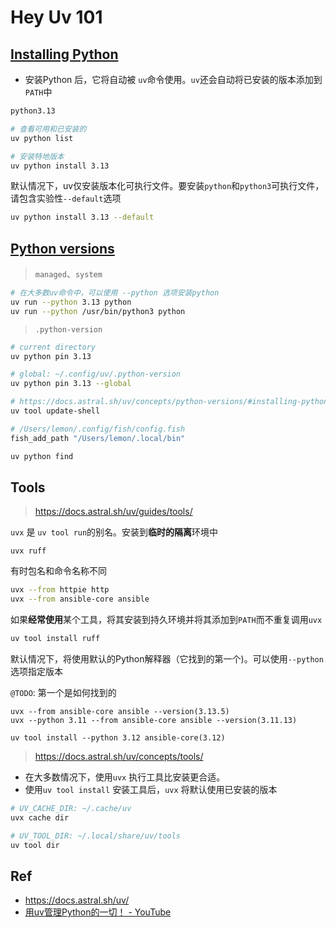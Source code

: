 

# Hey Uv 101




## [Installing Python](https://docs.astral.sh/uv/guides/install-python/) 


* 安装Python 后，它将自动被 `uv`命令使用。`uv`还会自动将已安装的版本添加到`PATH`中

```bash
python3.13
```


```bash
# 查看可用和已安装的
uv python list

# 安装特地版本
uv python install 3.13
```

默认情况下，uv仅安装版本化可执行文件。要安装`python`和`python3`可执行文件，请包含实验性`--default`选项

```bash
uv python install 3.13 --default
```



##  [Python versions](https://docs.astral.sh/uv/concepts/python-versions/)

> `managed`、`system`

```bash
# 在大多数uv命令中，可以使用 --python 选项安装python
uv run --python 3.13 python
uv run --python /usr/bin/python3 python
```

> `.python-version`

```bash
# current directory
uv python pin 3.13

# global: ~/.config/uv/.python-version
uv python pin 3.13 --global
```



```bash
# https://docs.astral.sh/uv/concepts/python-versions/#installing-python-executables
uv tool update-shell

# /Users/lemon/.config/fish/config.fish
fish_add_path "/Users/lemon/.local/bin"
```



```bash
uv python find
```







## Tools

> <https://docs.astral.sh/uv/guides/tools/>

`uvx` 是 `uv tool run`的别名。安装到**临时的隔离**环境中

```
uvx ruff
```

有时包名和命令名称不同

```bash
uvx --from httpie http
uvx --from ansible-core ansible
```

如果**经常使用**某个工具，将其安装到持久环境并将其添加到`PATH`而不重复调用`uvx`

```bash
uv tool install ruff
```

默认情况下，将使用默认的Python解释器（它找到的第一个)。可以使用`--python`选项指定版本

`@TODO`: 第一个是如何找到的


```
uvx --from ansible-core ansible --version(3.13.5)
uvx --python 3.11 --from ansible-core ansible --version(3.11.13)

uv tool install --python 3.12 ansible-core(3.12)
```




> <https://docs.astral.sh/uv/concepts/tools/>

* 在大多数情况下，使用`uvx` 执行工具比安装更合适。
* 使用`uv tool install` 安装工具后，`uvx` 将默认使用已安装的版本

```bash
# UV_CACHE_DIR: ~/.cache/uv
uvx cache dir
```

```bash
# UV_TOOL_DIR: ~/.local/share/uv/tools
uv tool dir
```





## Ref

* <https://docs.astral.sh/uv/>
* [用uv管理Python的一切！ - YouTube](https://www.youtube.com/watch?v=aVXs8lb7i9U)